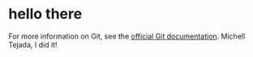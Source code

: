 # hello there
For more information on Git, see the
[official Git documentation](https://git-scm.com/).
Michell Tejada, I did it!
